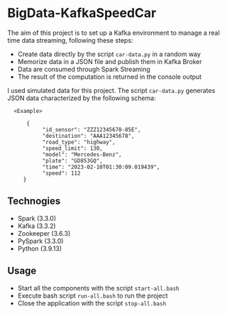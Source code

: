 # BigData-KafkaSpeedCar
The aim of this project is to set up a Kafka environment to manage a real time data streaming, following these steps:
* Create data directly by the script ```car-data.py``` in a random way
* Memorize data in a JSON file and publish them in Kafka Broker
* Data are consumed through Spark Streaming
* The result of the computation is returned in the console output


I used simulated data for this project. The script ```car-data.py``` generates JSON data characterized by the following schema:
```
  <Example>
       
      {
           "id_sensor": "ZZZ12345678-85E",
           "destination": "AAA12345678",
           "road_type": "highway",
           "speed_limit": 130,
           "model": "Mercedes-Benz",
           "plate": "GD853GQ",
           "time": "2023-02-10T01:30:09.019439",
           "speed": 112
     }
```

## Technogies
* Spark (3.3.0)
* Kafka (3.3.2)
* Zookeeper (3.6.3)
* PySpark (3.3.0)
* Python (3.9.13)

## Usage
* Start all the components with the script ```start-all.bash```
* Execute bash script ```run-all.bash``` to run the project
* Close the application with the script ```stop-all.bash```

